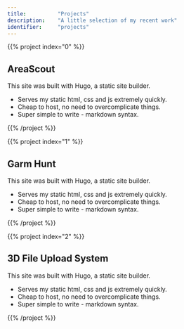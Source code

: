 ```yaml
---
title: 			"Projects"
description: 	"A little selection of my recent work"
identifier:		"projects"
---
```


{{% project index="0" %}}
## AreaScout
This site was built with Hugo, a static site builder.
<ul>
	<li>Serves my static html, css and js extremely quickly.</li>
	<li>Cheap to host, no need to overcomplicate things.</li>
	<li>Super simple to write - markdown syntax.</li>
</ul>
{{% /project %}}

{{% project index="1" %}}
## Garm Hunt
This site was built with Hugo, a static site builder.
<ul>
	<li>Serves my static html, css and js extremely quickly.</li>
	<li>Cheap to host, no need to overcomplicate things.</li>
	<li>Super simple to write - markdown syntax.</li>
</ul>
{{% /project %}}

{{% project index="2" %}}
## 3D File Upload System
This site was built with Hugo, a static site builder.
<ul>
	<li>Serves my static html, css and js extremely quickly.</li>
	<li>Cheap to host, no need to overcomplicate things.</li>
	<li>Super simple to write - markdown syntax.</li>
</ul>
{{% /project %}}



